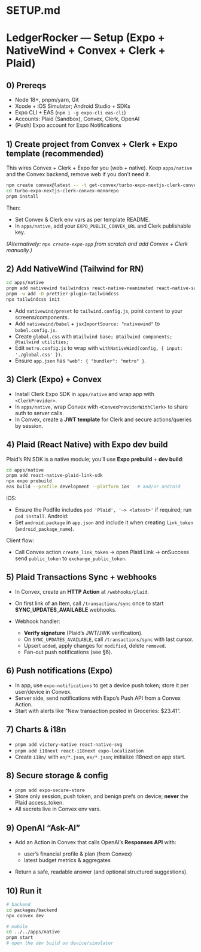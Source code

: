 # SETUP.md

# LedgerRocker — Setup (Expo + NativeWind + Convex + Clerk + Plaid)

## 0) Prereqs
- Node 18+, pnpm/yarn, Git
- Xcode + iOS Simulator; Android Studio + SDKs
- Expo CLI + EAS (`npm i -g expo-cli eas-cli`)
- Accounts: Plaid (Sandbox), Convex, Clerk, OpenAI
- (Push) Expo account for Expo Notifications

## 1) Create project from Convex + Clerk + Expo template (recommended)

This wires Convex + Clerk + Expo for you (web + native). Keep `apps/native` and the Convex backend, remove web if you don’t need it.

```bash
npm create convex@latest -- -t get-convex/turbo-expo-nextjs-clerk-convex-monorepo
cd turbo-expo-nextjs-clerk-convex-monorepo
pnpm install
````

Then:

* Set Convex & Clerk env vars as per template README.
* In `apps/native`, add your `EXPO_PUBLIC_CONVEX_URL` and Clerk publishable key.

*(Alternatively: `npx create-expo-app` from scratch and add Convex + Clerk manually.)*

## 2) Add NativeWind (Tailwind for RN)

```bash
cd apps/native
pnpm add nativewind tailwindcss react-native-reanimated react-native-safe-area-context
pnpm -w add -D prettier-plugin-tailwindcss
npx tailwindcss init
```

* Add `nativewind/preset` to `tailwind.config.js`, point `content` to your screens/components.
* Add `nativewind/babel` + `jsxImportSource: "nativewind"` to `babel.config.js`.
* Create `global.css` with `@tailwind base; @tailwind components; @tailwind utilities;`
* Edit `metro.config.js` to wrap with `withNativeWind(config, { input: './global.css' })`.
* Ensure `app.json` has `"web": { "bundler": "metro" }`.

## 3) Clerk (Expo) + Convex

* Install Clerk Expo SDK in `apps/native` and wrap app with `<ClerkProvider>`.
* In `apps/native`, wrap Convex with `<ConvexProviderWithClerk>` to share auth to server calls.
* In Convex, create a **JWT template** for Clerk and secure actions/queries by session.

## 4) Plaid (React Native) with Expo dev build

Plaid’s RN SDK is a native module; you’ll use **Expo prebuild** + **dev build**:

```bash
cd apps/native
pnpm add react-native-plaid-link-sdk
npx expo prebuild
eas build --profile development --platform ios   # and/or android
```

iOS:

* Ensure the Podfile includes `pod 'Plaid', '~> <latest>'` if required; run `pod install`.
  Android:
* Set `android.package` in `app.json` and include it when creating `link_token` (`android_package_name`).

Client flow:

* Call Convex action `create_link_token` → open Plaid Link → onSuccess send `public_token` to `exchange_public_token`.

## 5) Plaid Transactions Sync + webhooks

* In Convex, create an **HTTP Action** at `/webhooks/plaid`.
* On first link of an Item, call `/transactions/sync` once to start **SYNC\_UPDATES\_AVAILABLE** webhooks.
* Webhook handler:

  * **Verify signature** (Plaid’s JWT/JWK verification).
  * On `SYNC_UPDATES_AVAILABLE`, call `/transactions/sync` with last cursor.
  * Upsert `added`, apply changes for `modified`, delete `removed`.
  * Fan-out push notifications (see §6).

## 6) Push notifications (Expo)

* In app, use `expo-notifications` to get a device push token; store it per user/device in Convex.
* Server side, send notifications with Expo’s Push API from a Convex Action.
* Start with alerts like “New transaction posted in Groceries: \$23.41”.

## 7) Charts & i18n

* `pnpm add victory-native react-native-svg`
* `pnpm add i18next react-i18next expo-localization`
* Create `i18n/` with `en/*.json`, `es/*.json`; initialize i18next on app start.

## 8) Secure storage & config

* `pnpm add expo-secure-store`
* Store only session, push token, and benign prefs on device; **never** the Plaid access\_token.
* All secrets live in Convex env vars.

## 9) OpenAI “Ask-AI”

* Add an Action in Convex that calls OpenAI’s **Responses API** with:

  * user’s financial profile & plan (from Convex)
  * latest budget metrics & aggregates
* Return a safe, readable answer (and optional structured suggestions).

## 10) Run it

```bash
# backend
cd packages/backend
npx convex dev

# mobile
cd ../../apps/native
pnpm start
# open the dev build on device/simulator
```
